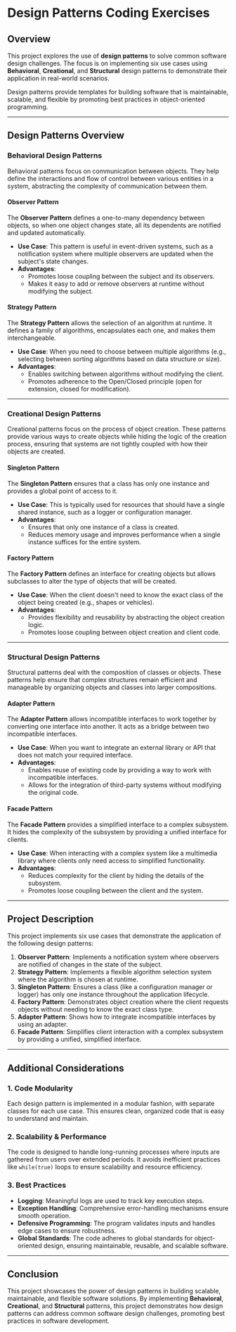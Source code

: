 # Design Patterns Coding Exercises

## Overview

This project explores the use of **design patterns** to solve common software design challenges. The focus is on implementing six use cases using **Behavioral**, **Creational**, and **Structural** design patterns to demonstrate their application in real-world scenarios.

Design patterns provide templates for building software that is maintainable, scalable, and flexible by promoting best practices in object-oriented programming.

---

## Design Patterns Overview

### Behavioral Design Patterns

Behavioral patterns focus on communication between objects. They help define the interactions and flow of control between various entities in a system, abstracting the complexity of communication between them.

#### **Observer Pattern**

The **Observer Pattern** defines a one-to-many dependency between objects, so when one object changes state, all its dependents are notified and updated automatically.

- **Use Case**: This pattern is useful in event-driven systems, such as a notification system where multiple observers are updated when the subject's state changes.
- **Advantages**:
  - Promotes loose coupling between the subject and its observers.
  - Makes it easy to add or remove observers at runtime without modifying the subject.

#### **Strategy Pattern**

The **Strategy Pattern** allows the selection of an algorithm at runtime. It defines a family of algorithms, encapsulates each one, and makes them interchangeable. 

- **Use Case**: When you need to choose between multiple algorithms (e.g., selecting between sorting algorithms based on data structure or size).
- **Advantages**:
  - Enables switching between algorithms without modifying the client.
  - Promotes adherence to the Open/Closed principle (open for extension, closed for modification).

---

### Creational Design Patterns

Creational patterns focus on the process of object creation. These patterns provide various ways to create objects while hiding the logic of the creation process, ensuring that systems are not tightly coupled with how their objects are created.

#### **Singleton Pattern**

The **Singleton Pattern** ensures that a class has only one instance and provides a global point of access to it.

- **Use Case**: This is typically used for resources that should have a single shared instance, such as a logger or configuration manager.
- **Advantages**:
  - Ensures that only one instance of a class is created.
  - Reduces memory usage and improves performance when a single instance suffices for the entire system.

#### **Factory Pattern**

The **Factory Pattern** defines an interface for creating objects but allows subclasses to alter the type of objects that will be created.

- **Use Case**: When the client doesn't need to know the exact class of the object being created (e.g., shapes or vehicles).
- **Advantages**:
  - Provides flexibility and reusability by abstracting the object creation logic.
  - Promotes loose coupling between object creation and client code.

---

### Structural Design Patterns

Structural patterns deal with the composition of classes or objects. These patterns help ensure that complex structures remain efficient and manageable by organizing objects and classes into larger compositions.

#### **Adapter Pattern**

The **Adapter Pattern** allows incompatible interfaces to work together by converting one interface into another. It acts as a bridge between two incompatible interfaces.

- **Use Case**: When you want to integrate an external library or API that does not match your required interface.
- **Advantages**:
  - Enables reuse of existing code by providing a way to work with incompatible interfaces.
  - Allows for the integration of third-party systems without modifying the original code.

#### **Facade Pattern**

The **Facade Pattern** provides a simplified interface to a complex subsystem. It hides the complexity of the subsystem by providing a unified interface for clients.

- **Use Case**: When interacting with a complex system like a multimedia library where clients only need access to simplified functionality.
- **Advantages**:
  - Reduces complexity for the client by hiding the details of the subsystem.
  - Promotes loose coupling between the client and the system.

---

## Project Description

This project implements six use cases that demonstrate the application of the following design patterns:

1. **Observer Pattern**: Implements a notification system where observers are notified of changes in the state of the subject.
2. **Strategy Pattern**: Implements a flexible algorithm selection system where the algorithm is chosen at runtime.
3. **Singleton Pattern**: Ensures a class (like a configuration manager or logger) has only one instance throughout the application lifecycle.
4. **Factory Pattern**: Demonstrates object creation where the client requests objects without needing to know the exact class type.
5. **Adapter Pattern**: Shows how to integrate incompatible interfaces by using an adapter.
6. **Facade Pattern**: Simplifies client interaction with a complex subsystem by providing a unified, simplified interface.

---

## Additional Considerations

### 1. **Code Modularity**

Each design pattern is implemented in a modular fashion, with separate classes for each use case. This ensures clean, organized code that is easy to understand and maintain.

### 2. **Scalability & Performance**

The code is designed to handle long-running processes where inputs are gathered from users over extended periods. It avoids inefficient practices like `while(true)` loops to ensure scalability and resource efficiency.

### 3. **Best Practices**

- **Logging**: Meaningful logs are used to track key execution steps.
- **Exception Handling**: Comprehensive error-handling mechanisms ensure smooth operation.
- **Defensive Programming**: The program validates inputs and handles edge cases to ensure robustness.
- **Global Standards**: The code adheres to global standards for object-oriented design, ensuring maintainable, reusable, and scalable software.

---

## Conclusion

This project showcases the power of design patterns in building scalable, maintainable, and flexible software solutions. By implementing **Behavioral**, **Creational**, and **Structural** patterns, this project demonstrates how design patterns can address common software design challenges, promoting best practices in software development.

